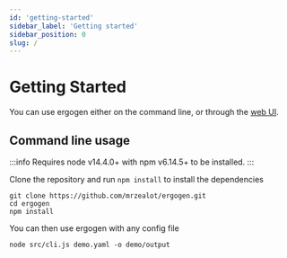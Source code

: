 ```yaml
---
id: 'getting-started'
sidebar_label: 'Getting started'
sidebar_position: 0
slug: /
---
```


# Getting Started

You can use ergogen either on the command line, or through the [web UI](https://ergogen.xyz/).

## Command line usage
:::info
Requires node v14.4.0+ with npm v6.14.5+ to be installed.
:::

Clone the repository and run `npm install` to install the dependencies 
```shell
git clone https://github.com/mrzealot/ergogen.git
cd ergogen
npm install
```


You can then use ergogen with any config file 

```
node src/cli.js demo.yaml -o demo/output
```


